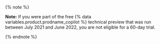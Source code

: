{% note %}

**Note:** If you were part of the free {% data variables.product.prodname_copilot %} technical preview that was run between July 2021 and June 2022, you are not eligible for a 60-day trial.

{% endnote %}
